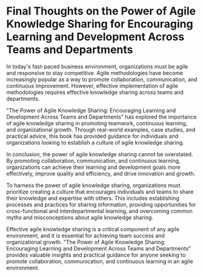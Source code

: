 # Final Thoughts on the Power of Agile Knowledge Sharing for Encouraging Learning and Development Across Teams and Departments

In today's fast-paced business environment, organizations must be agile and responsive to stay competitive. Agile methodologies have become increasingly popular as a way to promote collaboration, communication, and continuous improvement. However, effective implementation of agile methodologies requires effective knowledge sharing across teams and departments.

"The Power of Agile Knowledge Sharing: Encouraging Learning and Development Across Teams and Departments" has explored the importance of agile knowledge sharing in promoting teamwork, continuous learning, and organizational growth. Through real-world examples, case studies, and practical advice, this book has provided guidance for individuals and organizations looking to establish a culture of agile knowledge sharing.

In conclusion, the power of agile knowledge sharing cannot be overstated. By promoting collaboration, communication, and continuous learning, organizations can achieve their learning and development goals more effectively, improve quality and efficiency, and drive innovation and growth.

To harness the power of agile knowledge sharing, organizations must prioritize creating a culture that encourages individuals and teams to share their knowledge and expertise with others. This includes establishing processes and practices for sharing information, providing opportunities for cross-functional and interdepartmental learning, and overcoming common myths and misconceptions about agile knowledge sharing.

Effective agile knowledge sharing is a critical component of any agile environment, and it is essential for achieving team success and organizational growth. "The Power of Agile Knowledge Sharing: Encouraging Learning and Development Across Teams and Departments" provides valuable insights and practical guidance for anyone seeking to promote collaboration, communication, and continuous learning in an agile environment.
